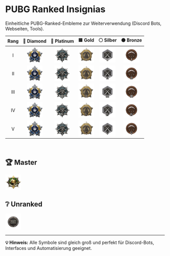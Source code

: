 <h1>PUBG Ranked Insignias</h1>
<p>Einheitliche PUBG-Ranked-Embleme zur Weiterverwendung (Discord Bots, Webseiten, Tools).</p>

<table>
  <thead>
    <tr>
      <th style="text-align:center;">Rang</th>
      <th style="text-align:center;">💎 Diamond</th>
      <th style="text-align:center;">🔷 Platinum</th>
      <th style="text-align:center;">🟨 Gold</th>
      <th style="text-align:center;">⚪ Silber</th>
      <th style="text-align:center;">🟤 Bronze</th>
    </tr>
  </thead>
  <tbody>
    <tr>
      <td align="center">I</td>
      <td align="center"><img src="https://raw.githubusercontent.com/LeonHobelmann/pubg-ranked-insignias/main/Ranked_Logos_Fixed_Size_Diamond_1.png" width="50" /></td>
      <td align="center"><img src="https://raw.githubusercontent.com/LeonHobelmann/pubg-ranked-insignias/main/Ranked_Logos_Fixed_Size_Platinum_1.png" width="50" /></td>
      <td align="center"><img src="https://raw.githubusercontent.com/LeonHobelmann/pubg-ranked-insignias/main/Ranked_Logos_Fixed_Size_Gold_1.png" width="50" /></td>
      <td align="center"><img src="https://raw.githubusercontent.com/LeonHobelmann/pubg-ranked-insignias/main/Ranked_Logos_Fixed_Size_Silver_1.png" width="50" /></td>
      <td align="center"><img src="https://raw.githubusercontent.com/LeonHobelmann/pubg-ranked-insignias/main/Ranked_Logos_Fixed_Size_Bronze_1.png" width="50" /></td>
    </tr>
    <tr>
      <td align="center">II</td>
      <td align="center"><img src="https://raw.githubusercontent.com/LeonHobelmann/pubg-ranked-insignias/main/Ranked_Logos_Fixed_Size_Diamond_2.png" width="50" /></td>
      <td align="center"><img src="https://raw.githubusercontent.com/LeonHobelmann/pubg-ranked-insignias/main/Ranked_Logos_Fixed_Size_Platinum_2.png" width="50" /></td>
      <td align="center"><img src="https://raw.githubusercontent.com/LeonHobelmann/pubg-ranked-insignias/main/Ranked_Logos_Fixed_Size_Gold_2.png" width="50" /></td>
      <td align="center"><img src="https://raw.githubusercontent.com/LeonHobelmann/pubg-ranked-insignias/main/Ranked_Logos_Fixed_Size_Silver_2.png" width="50" /></td>
      <td align="center"><img src="https://raw.githubusercontent.com/LeonHobelmann/pubg-ranked-insignias/main/Ranked_Logos_Fixed_Size_Bronze_2.png" width="50" /></td>
    </tr>
    <tr>
      <td align="center">III</td>
      <td align="center"><img src="https://raw.githubusercontent.com/LeonHobelmann/pubg-ranked-insignias/main/Ranked_Logos_Fixed_Size_Diamond_3.png" width="50" /></td>
      <td align="center"><img src="https://raw.githubusercontent.com/LeonHobelmann/pubg-ranked-insignias/main/Ranked_Logos_Fixed_Size_Platinum_3.png" width="50" /></td>
      <td align="center"><img src="https://raw.githubusercontent.com/LeonHobelmann/pubg-ranked-insignias/main/Ranked_Logos_Fixed_Size_Gold_3.png" width="50" /></td>
      <td align="center"><img src="https://raw.githubusercontent.com/LeonHobelmann/pubg-ranked-insignias/main/Ranked_Logos_Fixed_Size_Silver_3.png" width="50" /></td>
      <td align="center"><img src="https://raw.githubusercontent.com/LeonHobelmann/pubg-ranked-insignias/main/Ranked_Logos_Fixed_Size_Bronze_3.png" width="50" /></td>
    </tr>
    <tr>
      <td align="center">IV</td>
      <td align="center"><img src="https://raw.githubusercontent.com/LeonHobelmann/pubg-ranked-insignias/main/Ranked_Logos_Fixed_Size_Diamond_4.png" width="50" /></td>
      <td align="center"><img src="https://raw.githubusercontent.com/LeonHobelmann/pubg-ranked-insignias/main/Ranked_Logos_Fixed_Size_Platinum_4.png" width="50" /></td>
      <td align="center"><img src="https://raw.githubusercontent.com/LeonHobelmann/pubg-ranked-insignias/main/Ranked_Logos_Fixed_Size_Gold_4.png" width="50" /></td>
      <td align="center"><img src="https://raw.githubusercontent.com/LeonHobelmann/pubg-ranked-insignias/main/Ranked_Logos_Fixed_Size_Silver_4.png" width="50" /></td>
      <td align="center"><img src="https://raw.githubusercontent.com/LeonHobelmann/pubg-ranked-insignias/main/Ranked_Logos_Fixed_Size_Bronze_4.png" width="50" /></td>
    </tr>
    <tr>
      <td align="center">V</td>
      <td align="center"><img src="https://raw.githubusercontent.com/LeonHobelmann/pubg-ranked-insignias/main/Ranked_Logos_Fixed_Size_Diamond_5.png" width="50" /></td>
      <td align="center"><img src="https://raw.githubusercontent.com/LeonHobelmann/pubg-ranked-insignias/main/Ranked_Logos_Fixed_Size_Platinum_5.png" width="50" /></td>
      <td align="center"><img src="https://raw.githubusercontent.com/LeonHobelmann/pubg-ranked-insignias/main/Ranked_Logos_Fixed_Size_Gold_5.png" width="50" /></td>
      <td align="center"><img src="https://raw.githubusercontent.com/LeonHobelmann/pubg-ranked-insignias/main/Ranked_Logos_Fixed_Size_Silver_5.png" width="50" /></td>
      <td align="center"><img src="https://raw.githubusercontent.com/LeonHobelmann/pubg-ranked-insignias/main/Ranked_Logos_Fixed_Size_Bronze_5.png" width="50" /></td>
    </tr>
  </tbody>
</table>

<br />

<h2>🏆 Master</h2>
<p><img src="https://raw.githubusercontent.com/LeonHobelmann/pubg-ranked-insignias/main/Ranked_Logos_Fixed_Size_Master.png" width="50" /></p>

<h2>❔ Unranked</h2>
<p><img src="https://raw.githubusercontent.com/LeonHobelmann/pubg-ranked-insignias/main/Ranked_Logos_Fixed_Size_Unranked.png" width="50" /></p>

<hr />

<p><strong>💡 Hinweis:</strong> Alle Symbole sind gleich groß und perfekt für Discord-Bots, Interfaces und Automatisierung geeignet.</p>
